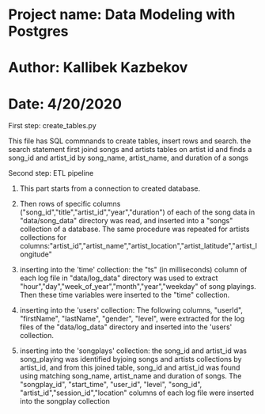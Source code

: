 # Project name: Data Modeling with Postgres
# Author: Kallibek Kazbekov
# Date: 4/20/2020


First step: create_tables.py

This file has SQL commnands to create tables, insert rows and search.
the search statement  first joind songs and artists tables on artist id and 
finds a song_id and artist_id by song_name, artist_name, and duration of a songs

Second step: ETL pipeline

1. This part starts from a connection to created database.

2. Then rows of specific columns ("song_id","title","artist_id","year","duration") of each of the song data in "data/song_data" directory was read, and inserted into a "songs" collection of a database. The same procedure was repeated for artists collections for columns:"artist_id","artist_name","artist_location","artist_latitude","artist_longitude"

3. inserting into the 'time' collection:
the "ts" (in milliseconds) column of each log file in "data/log_data" directory was used to extract  "hour","day","week_of_year","month","year","weekday" of song playings. Then these time variables were inserted to the "time" collection.

4. inserting into the 'users' collection:
The following columns, "userId", "firstName", "lastName", "gender", "level", were extracted for the log files of the "data/log_data" directory and inserted into the 'users' collection.

5.  inserting into the 'songplays' collection:
the song_id and artist_id was song_playing was identified byjoing songs and artists collections by artist_id, and from this joined table, song_id and artist_id was found using matching song_name, artist_name and duration of songs. The "songplay_id", "start_time", "user_id", "level", "song_id", "artist_id","session_id","location" columns of each log file were inserted into the songplay collection
